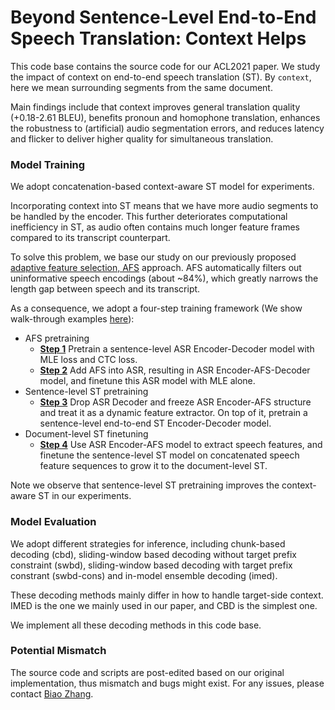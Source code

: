 # Beyond Sentence-Level End-to-End Speech Translation: Context Helps

This code base contains the source code for our ACL2021 paper. We study the impact of context
on end-to-end speech translation (ST). By `context`, here we mean surrounding segments from the same document.

Main findings include that context improves general translation quality (+0.18-2.61 BLEU), benefits
pronoun and homophone translation, enhances the robustness to (artificial) audio segmentation errors,
and reduces latency and flicker to deliver higher quality for simultaneous translation.


### Model Training

We adopt concatenation-based context-aware ST model for experiments. 

Incorporating context into ST means that we have more audio segments to be handled by the encoder. This
further deteriorates computational inefficiency in ST, as audio often contains much longer feature frames
compared to its transcript counterpart. 

To solve this problem, we base our study on our previously proposed [adaptive feature selection, AFS](https://aclanthology.org/2020.findings-emnlp.230/)
approach. AFS automatically filters out uninformative speech encodings (about ~84%), which greatly narrows the length gap 
between speech and its transcript. 

As a consequence, we adopt a four-step training framework (We show walk-through examples [here](./example)):

* AFS pretraining
    - [**Step 1**](./example/afs_step_1_asr_pretrain.sh) Pretrain a sentence-level ASR Encoder-Decoder model with MLE loss and CTC loss.
    - [**Step 2**](./example/afs_step_2_afs_pretrain.sh) Add AFS into ASR, resulting in ASR Encoder-AFS-Decoder model, and finetune this ASR model with MLE alone.
* Sentence-level ST pretraining
    - [**Step 3**](./example/afs_step_3_afs_st_train.sh) Drop ASR Decoder and freeze ASR Encoder-AFS structure and treat it as a dynamic feature extractor. On top of 
it, pretrain a sentence-level end-to-end ST Encoder-Decoder model.
* Document-level ST finetuning
    - [**Step 4**](./example/afs_step_4_context_aware_st_train.sh) Use ASR Encoder-AFS model to extract speech features, and finetune the sentence-level ST model on concatenated 
speech feature sequences to grow it to the document-level ST.

Note we observe that sentence-level ST pretraining improves the context-aware ST in our experiments.


### Model Evaluation

We adopt different strategies for inference, including chunk-based decoding (cbd), sliding-window based decoding without target prefix
constraint (swbd), sliding-window based decoding with target prefix constrant (swbd-cons) and in-model ensemble decoding (imed).

These decoding methods mainly differ in how to handle target-side context. IMED is the one we mainly used in our paper, and CBD is the 
simplest one.

We implement all these decoding methods in this code base. 


### Potential Mismatch

The source code and scripts are post-edited based on our original implementation, thus mismatch and bugs might exist.
For any issues, please contact [Biao Zhang](B.Zhang@ed.ac.uk).
